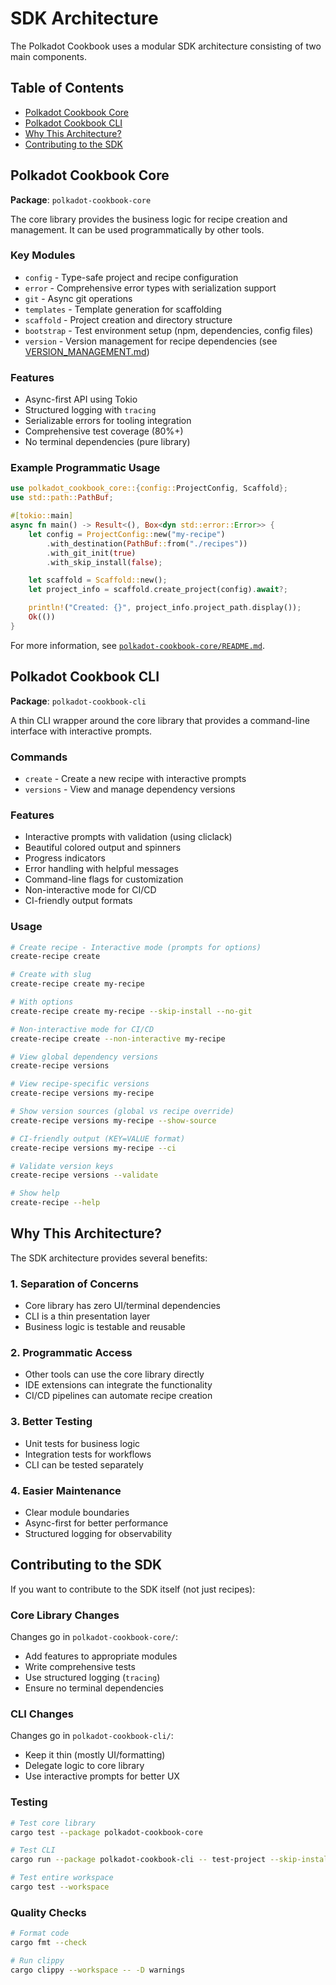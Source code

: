# SDK Architecture

The Polkadot Cookbook uses a modular SDK architecture consisting of two main components.

## Table of Contents

- [Polkadot Cookbook Core](#polkadot-cookbook-core)
- [Polkadot Cookbook CLI](#polkadot-cookbook-cli)
- [Why This Architecture?](#why-this-architecture)
- [Contributing to the SDK](#contributing-to-the-sdk)

## Polkadot Cookbook Core

**Package**: `polkadot-cookbook-core`

The core library provides the business logic for recipe creation and management. It can be used programmatically by other tools.

### Key Modules

- `config` - Type-safe project and recipe configuration
- `error` - Comprehensive error types with serialization support
- `git` - Async git operations
- `templates` - Template generation for scaffolding
- `scaffold` - Project creation and directory structure
- `bootstrap` - Test environment setup (npm, dependencies, config files)
- `version` - Version management for recipe dependencies (see [VERSION_MANAGEMENT.md](../polkadot-cookbook-core/VERSION_MANAGEMENT.md))

### Features

- Async-first API using Tokio
- Structured logging with `tracing`
- Serializable errors for tooling integration
- Comprehensive test coverage (80%+)
- No terminal dependencies (pure library)

### Example Programmatic Usage

```rust
use polkadot_cookbook_core::{config::ProjectConfig, Scaffold};
use std::path::PathBuf;

#[tokio::main]
async fn main() -> Result<(), Box<dyn std::error::Error>> {
    let config = ProjectConfig::new("my-recipe")
        .with_destination(PathBuf::from("./recipes"))
        .with_git_init(true)
        .with_skip_install(false);

    let scaffold = Scaffold::new();
    let project_info = scaffold.create_project(config).await?;

    println!("Created: {}", project_info.project_path.display());
    Ok(())
}
```

For more information, see [`polkadot-cookbook-core/README.md`](../polkadot-cookbook-core/README.md).

## Polkadot Cookbook CLI

**Package**: `polkadot-cookbook-cli`

A thin CLI wrapper around the core library that provides a command-line interface with interactive prompts.

### Commands

- `create` - Create a new recipe with interactive prompts
- `versions` - View and manage dependency versions

### Features

- Interactive prompts with validation (using cliclack)
- Beautiful colored output and spinners
- Progress indicators
- Error handling with helpful messages
- Command-line flags for customization
- Non-interactive mode for CI/CD
- CI-friendly output formats

### Usage

```bash
# Create recipe - Interactive mode (prompts for options)
create-recipe create

# Create with slug
create-recipe create my-recipe

# With options
create-recipe create my-recipe --skip-install --no-git

# Non-interactive mode for CI/CD
create-recipe create --non-interactive my-recipe

# View global dependency versions
create-recipe versions

# View recipe-specific versions
create-recipe versions my-recipe

# Show version sources (global vs recipe override)
create-recipe versions my-recipe --show-source

# CI-friendly output (KEY=VALUE format)
create-recipe versions my-recipe --ci

# Validate version keys
create-recipe versions --validate

# Show help
create-recipe --help
```

## Why This Architecture?

The SDK architecture provides several benefits:

### 1. Separation of Concerns
- Core library has zero UI/terminal dependencies
- CLI is a thin presentation layer
- Business logic is testable and reusable

### 2. Programmatic Access
- Other tools can use the core library directly
- IDE extensions can integrate the functionality
- CI/CD pipelines can automate recipe creation

### 3. Better Testing
- Unit tests for business logic
- Integration tests for workflows
- CLI can be tested separately

### 4. Easier Maintenance
- Clear module boundaries
- Async-first for better performance
- Structured logging for observability

## Contributing to the SDK

If you want to contribute to the SDK itself (not just recipes):

### Core Library Changes

Changes go in `polkadot-cookbook-core/`:
- Add features to appropriate modules
- Write comprehensive tests
- Use structured logging (`tracing`)
- Ensure no terminal dependencies

### CLI Changes

Changes go in `polkadot-cookbook-cli/`:
- Keep it thin (mostly UI/formatting)
- Delegate logic to core library
- Use interactive prompts for better UX

### Testing

```bash
# Test core library
cargo test --package polkadot-cookbook-core

# Test CLI
cargo run --package polkadot-cookbook-cli -- test-project --skip-install --no-git

# Test entire workspace
cargo test --workspace
```

### Quality Checks

```bash
# Format code
cargo fmt --check

# Run clippy
cargo clippy --workspace -- -D warnings
```
